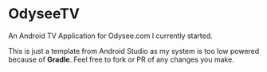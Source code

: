 # OdyseeTV

An Android TV Application for Odysee.com I currently started.

This is just a template from Android Studio as my system is too low powered because of **Gradle**. Feel free to fork or PR of any changes you make.